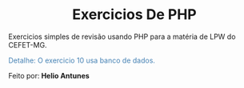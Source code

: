 <h1 align="center">Exercicios De PHP</h2>
<p>Exercicios simples de revisão usando PHP para a matéria de LPW do CEFET-MG.</p>

<p Style="color:#4682B4">Detalhe: O exercicio 10 usa banco de dados.<p>

<p>Feito por:<Strong> Helio Antunes <Strong><p>


